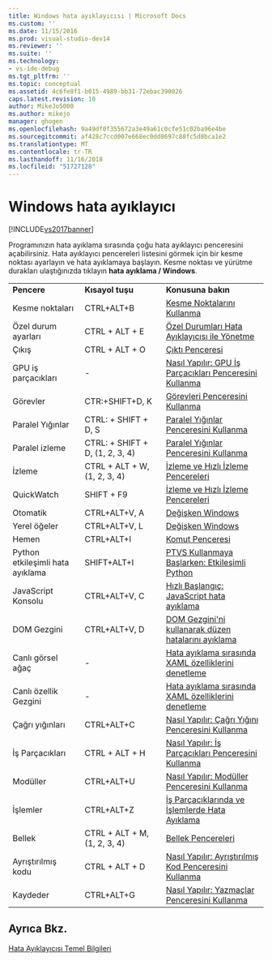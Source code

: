 ```yaml
---
title: Windows hata ayıklayıcısı | Microsoft Docs
ms.custom: ''
ms.date: 11/15/2016
ms.prod: visual-studio-dev14
ms.reviewer: ''
ms.suite: ''
ms.technology:
- vs-ide-debug
ms.tgt_pltfrm: ''
ms.topic: conceptual
ms.assetid: 4c6fe8f1-b015-4989-bb31-72ebac390026
caps.latest.revision: 10
author: MikeJo5000
ms.author: mikejo
manager: ghogen
ms.openlocfilehash: 9a49df0f355672a3e49a61c0cfe51c02ba96e4be
ms.sourcegitcommit: af428c7ccd007e668ec0dd8697c88fc5d8bca1e2
ms.translationtype: MT
ms.contentlocale: tr-TR
ms.lasthandoff: 11/16/2018
ms.locfileid: "51727128"
---
```

# <a name="debugger-windows"></a>Windows hata ayıklayıcı
[!INCLUDE[vs2017banner](../includes/vs2017banner.md)]

Programınızın hata ayıklama sırasında çoğu hata ayıklayıcı penceresini açabilirsiniz. Hata ayıklayıcı pencereleri listesini görmek için bir kesme noktası ayarlayın ve hata ayıklamaya başlayın. Kesme noktası ve yürütme durakları ulaştığınızda tıklayın **hata ayıklama / Windows**.  
  
||||  
|-|-|-|  
|**Pencere**|**Kısayol tuşu**|**Konusuna bakın**|  
|Kesme noktaları|CTRL+ALT+B|[Kesme Noktalarını Kullanma](../debugger/using-breakpoints.md)|  
|Özel durum ayarları|CTRL + ALT + E|[Özel Durumları Hata Ayıklayıcısı ile Yönetme](../debugger/managing-exceptions-with-the-debugger.md)|  
|Çıkış|CTRL + ALT + O|[Çıktı Penceresi](../ide/reference/output-window.md)|  
|GPU iş parçacıkları|-|[Nasıl Yapılır: GPU İş Parçacıkları Penceresini Kullanma](../debugger/how-to-use-the-gpu-threads-window.md)|  
|Görevler|CTR:+SHIFT+D, K|[Görevleri Penceresini Kullanma](../debugger/using-the-tasks-window.md)|  
|Paralel Yığınlar|CTRL: + SHIFT + D, S|[Paralel Yığınlar Penceresini Kullanma](../debugger/using-the-parallel-stacks-window.md)|  
|Paralel izleme|CTRL: + SHIFT + D, (1, 2, 3, 4)|[Paralel Yığınlar Penceresini Kullanma](../debugger/using-the-parallel-stacks-window.md)|  
|İzleme|CTRL + ALT + W, (1, 2, 3, 4)|[İzleme ve Hızlı İzleme Pencereleri](../debugger/watch-and-quickwatch-windows.md)|  
|QuickWatch|SHIFT + F9|[İzleme ve Hızlı İzleme Pencereleri](../debugger/watch-and-quickwatch-windows.md)|  
|Otomatik|CTRL+ALT+V, A|[Değişken Windows](http://msdn.microsoft.com/library/ce0a67f6-2502-4b7a-ba45-cc32f8aeba3e)|  
|Yerel öğeler|CTRL+ALT+V, L|[Değişken Windows](http://msdn.microsoft.com/library/ce0a67f6-2502-4b7a-ba45-cc32f8aeba3e)|  
|Hemen|CTRL+ALT+I|[Komut Penceresi](../ide/reference/immediate-window.md)|  
|Python etkileşimli hata ayıklama|SHIFT+ALT+I|[PTVS Kullanmaya Başlarken: Etkileşimli Python](../python/getting-started-with-ptvs-interactive-python.md)|  
|JavaScript Konsolu|CTRL+ALT+V, C|[Hızlı Başlangıç: JavaScript hata ayıklama](../debugger/quickstart-debug-javascript-using-the-console.md)|  
|DOM Gezgini|CTRL+ALT+V, D|[DOM Gezgini'ni kullanarak düzen hatalarını ayıklama](../debugger/debug-layout-using-dom-explorer.md)|  
|Canlı görsel ağaç|-|[Hata ayıklama sırasında XAML özelliklerini denetleme](../debugger/inspect-xaml-properties-while-debugging.md)|  
|Canlı özellik Gezgini|-|[Hata ayıklama sırasında XAML özelliklerini denetleme](../debugger/inspect-xaml-properties-while-debugging.md)|  
|Çağrı yığınları|CTRL+ALT+C|[Nasıl Yapılır: Çağrı Yığını Penceresini Kullanma](../debugger/how-to-use-the-call-stack-window.md)|  
|İş Parçacıkları|CTRL + ALT + H|[Nasıl Yapılır: İş Parçacıkları Penceresini Kullanma](../debugger/how-to-use-the-threads-window.md)|  
|Modüller|CTRL+ALT+U|[Nasıl Yapılır: Modüller Penceresini Kullanma](../debugger/how-to-use-the-modules-window.md)|  
|İşlemler|CTRL+ALT+Z|[İş Parçacıklarında ve İşlemlerde Hata Ayıklama](../debugger/debug-threads-and-processes.md)|  
|Bellek|CTRL + ALT + M, (1, 2, 3, 4)|[Bellek Pencereleri](../debugger/memory-windows.md)|  
|Ayrıştırılmış kodu|CTRL + ALT + D|[Nasıl Yapılır: Ayrıştırılmış Kod Penceresini Kullanma](../debugger/how-to-use-the-disassembly-window.md)|  
|Kaydeder|CTRL+ALT+G|[Nasıl Yapılır: Yazmaçlar Penceresini Kullanma](../debugger/how-to-use-the-registers-window.md)|  
  
## <a name="see-also"></a>Ayrıca Bkz.  
 [Hata Ayıklayıcısı Temel Bilgileri](../debugger/debugger-basics.md)





